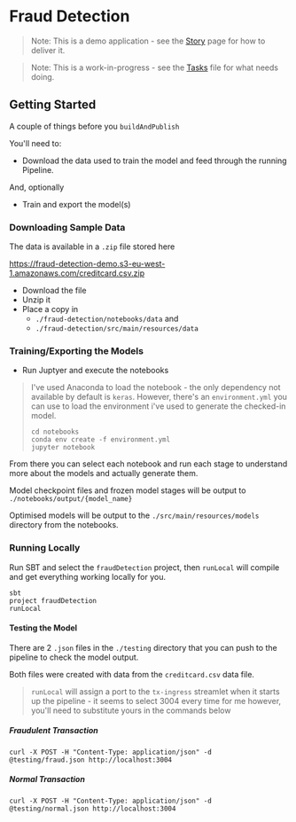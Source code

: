 # Fraud Detection 

> Note: This is a demo application - see the [Story](docs/STORY.md) page for how to deliver it.

> Note: This is a work-in-progress - see the [Tasks](TASKS.md) file for what needs doing.

## Getting Started

A couple of things before you `buildAndPublish`

You'll need to:

- Download the data used to train the model and feed through the running Pipeline. 

And, optionally

- Train and export the model(s)

### Downloading Sample Data

The data is available in a `.zip` file stored here

https://fraud-detection-demo.s3-eu-west-1.amazonaws.com/creditcard.csv.zip

- Download the file
- Unzip it
- Place a copy in 
  - `./fraud-detection/notebooks/data` and 
  - `./fraud-detection/src/main/resources/data`
  
### Training/Exporting the Models

- Run Juptyer and execute the notebooks

> I've used Anaconda to load the notebook - the only dependency not available by default is `keras`. However, there's an `environment.yml` you can use to load the environment i've used to generate the checked-in model.
> ```shell script
> cd notebooks
> conda env create -f environment.yml
> jupyter notebook
> ```
> 

From there you can select each notebook and run each stage to understand more about the models and actually generate them.

Model checkpoint files and frozen model stages will be output to `./notebooks/output/{model_name}`

Optimised models will be output to the `./src/main/resources/models` directory from the notebooks.

### Running Locally

Run SBT and select the `fraudDetection` project, then `runLocal` will compile and get everything working locally for you.

```shell script
sbt
project fraudDetection
runLocal
```

#### Testing the Model

There are 2 `.json` files in the `./testing` directory that you can push to the pipeline to check the model output.

Both files were created with data from the `creditcard.csv` data file.

> `runLocal` will assign a port to the `tx-ingress` streamlet when it starts up the pipeline - it seems to select 3004 every time for me however, you'll need to substitute yours in the commands below

##### Fraudulent Transaction

```shell script
curl -X POST -H "Content-Type: application/json" -d @testing/fraud.json http://localhost:3004
```

##### Normal Transaction

```shell script
curl -X POST -H "Content-Type: application/json" -d @testing/normal.json http://localhost:3004
```
